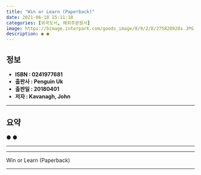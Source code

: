 ```yaml
---
title: "Win or Learn (Paperback)"
date: 2021-06-18 15:11:18
categories: [외국도서, 해외주문원서]
image: https://bimage.interpark.com/goods_image/8/9/2/8/275828928s.JPG
description: ● ●
---
```


## **정보**

- **ISBN : 0241977681**
- **출판사 : Penguin Uk**
- **출판일 : 20180401**
- **저자 : Kavanagh, John**

------



## **요약**

●  ●  

------



------


Win or Learn (Paperback) 

------


